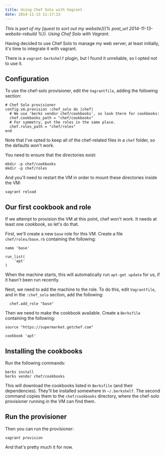 ```yaml
---
title: Using Chef Solo with Vagrant
date: 2014-11-13 11:17:13
---
```


*This is part of my [quest to sort out my website]({% post_url 2014-11-13-website-rebuild %}).
Using Chef Solo with Vagrant.*

Having decided to use Chef Solo to manage my web server, at least initially,
it's time to integrate it with vagrant.

There is a `vagrant-berkshelf` plugin, but I found it unreliable, so I opted
not to use it.

## Configuration

To use the chef-solo provisioner, edit the `Vagrantfile`, adding the following
section:

    # Chef Solo provisioner
    config.vm.provision :chef_solo do |chef|
      # We use 'berks vendor chef/cookbooks', so look there for cookbooks:
      chef.cookbooks_path = "chef/cookbooks"
      # For symmetry, put the roles in the same place.
      chef.roles_path = "chef/roles"
    end

Note that I've opted to keep all of the chef-related files in a `chef` folder,
so the defaults won't work.

You need to ensure that the directories exist:

    mkdir -p chef/cookbooks
    mkdir -p chef/roles

And you'll need to restart the VM in order to mount these directories inside
the VM:

    vagrant reload

## Our first cookbook and role

If we attempt to provision the VM at this point, chef won't work. It needs at
least one cookbook, so let's do that.

First, we'll create a new `base` role for this VM. Create a file
`chef/roles/base.rb` containing the following:

    name 'base'

    run_list(
        'apt'
    )

When the machine starts, this will automatically run `apt-get update` for us,
if it hasn't been run recently.

Next, we need to add the machine to the role. To do this, edit `Vagrantfile`,
and in the `:chef_solo` section, add the following:

      chef.add_role "base"

Then we need to make the cookbook available. Create a `Berksfile` containing
the following:

    source "https://supermarket.getchef.com"

    cookbook 'apt'

## Installing the cookbooks

Run the following commands:

    berks install
    berks vendor chef/cookbooks

This will download the cookbooks listed in `Berksfile` (and their
dependencies). They'll be installed somewhere in `~/.berkshelf`. The second
command copies them to the `chef/cookbooks` directory, where the chef-solo
provisioner running in the VM can find them.

## Run the provisioner

Then you can run the provisioner:

    vagrant provision

And that's pretty much it for now.
